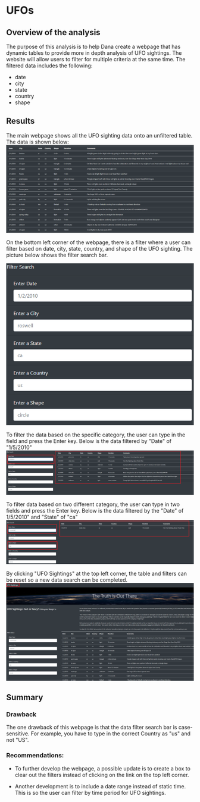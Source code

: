 # UFOs

## Overview of the analysis
The purpose of this analysis is to help Dana create a webpage that has dynamic tables to provide more in depth analysis of UFO sightings. The website will allow users to filter for multiple criteria at the same time. The filtered data includes the following:

- date
- city
- state
- country 
- shape

## Results
The main webpage shows all the UFO sighting data onto an unfiltered table. The data is shown below:
![](Resources/Unfiltered_Data_Table.PNG)

On the bottom left corner of the webpage, there is a filter where a user can filter based on date, city, state, country, and shape of the UFO sighting. The picture below shows the filter search bar.

![](Resources/Filter_Search_Bar.PNG)

To filter the data based on the specific category, the user can type in the field and press the Enter key. Below is the data filtered by "Date" of "1/5/2010"
![](Resources/Filter_by_Date.PNG)


To filter data based on two different category, the user can type in two fields and press the Enter key. Below is the data filtered by the "Date" of 1/5/2010" and "State" of "ca"
![](Resources/Filter_by_Date_and_State.PNG)


By clicking "UFO Sightings" at the top left corner, the table and filters can be reset so a new data search can be completed.
![](Resources/Restart_Filter.PNG)

## Summary

### Drawback
The one drawback of this webpage is that the data filter search bar is case-sensitive. For example, you have to type in the correct Country as "us" and not "US".

### Recommendations:
- To further develop the webpage, a possible update is to create a box to clear out the filters instead of clicking on the link on the top left corner.

- Another development is to include a date range instead of static time. This is so the user can filter by time period for UFO sightings.

